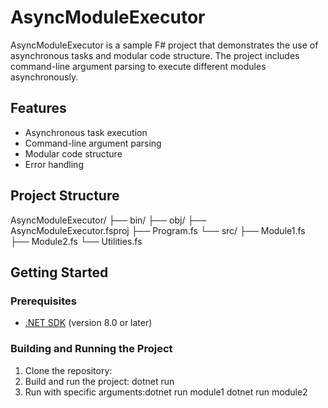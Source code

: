 # AsyncModuleExecutor

AsyncModuleExecutor is a sample F# project that demonstrates the use of asynchronous tasks and modular code structure. The project includes command-line argument parsing to execute different modules asynchronously.

## Features

- Asynchronous task execution
- Command-line argument parsing
- Modular code structure
- Error handling

## Project Structure
AsyncModuleExecutor/ ├── bin/ ├── obj/ ├── AsyncModuleExecutor.fsproj ├── Program.fs └── src/ ├── Module1.fs ├── Module2.fs └── Utilities.fs


## Getting Started

### Prerequisites

- [.NET SDK](https://dotnet.microsoft.com/download) (version 8.0 or later)

### Building and Running the Project

1. Clone the repository:
2. Build and run the project: dotnet run
3. Run with specific arguments:dotnet run module1 dotnet run module2
